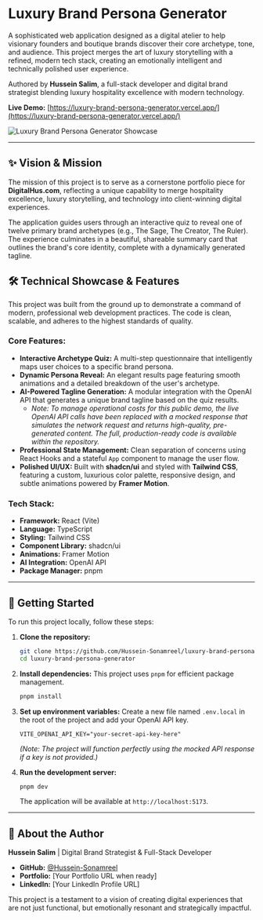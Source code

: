 # Luxury Brand Persona Generator

A sophisticated web application designed as a digital atelier to help visionary founders and boutique brands discover their core archetype, tone, and audience. This project merges the art of luxury storytelling with a refined, modern tech stack, creating an emotionally intelligent and technically polished user experience.

Authored by **Hussein Salim**, a full-stack developer and digital brand strategist blending luxury hospitality excellence with modern technology.

**Live Demo:** [https://luxury-brand-persona-generator.vercel.app/](https://luxury-brand-persona-generator.vercel.app/)

![Luxury Brand Persona Generator Showcase](https://raw.githubusercontent.com/Hussein-Sonamreel/luxury-brand-persona-generator/main/public/social-preview.png)

---

## ✨ Vision & Mission

The mission of this project is to serve as a cornerstone portfolio piece for **DigitalHus.com**, reflecting a unique capability to merge hospitality excellence, luxury storytelling, and technology into client-winning digital experiences.

The application guides users through an interactive quiz to reveal one of twelve primary brand archetypes (e.g., The Sage, The Creator, The Ruler). The experience culminates in a beautiful, shareable summary card that outlines the brand's core identity, complete with a dynamically generated tagline.

## 🛠️ Technical Showcase & Features

This project was built from the ground up to demonstrate a command of modern, professional web development practices. The code is clean, scalable, and adheres to the highest standards of quality.

### Core Features:

*   **Interactive Archetype Quiz:** A multi-step questionnaire that intelligently maps user choices to a specific brand persona.
*   **Dynamic Persona Reveal:** An elegant results page featuring smooth animations and a detailed breakdown of the user's archetype.
*   **AI-Powered Tagline Generation:** A modular integration with the OpenAI API that generates a unique brand tagline based on the quiz results.
    *   *Note: To manage operational costs for this public demo, the live OpenAI API calls have been replaced with a mocked response that simulates the network request and returns high-quality, pre-generated content. The full, production-ready code is available within the repository.*
*   **Professional State Management:** Clean separation of concerns using React Hooks and a stateful `App` component to manage the user flow.
*   **Polished UI/UX:** Built with **shadcn/ui** and styled with **Tailwind CSS**, featuring a custom, luxurious color palette, responsive design, and subtle animations powered by **Framer Motion**.

### Tech Stack:

*   **Framework:** React (Vite)
*   **Language:** TypeScript
*   **Styling:** Tailwind CSS
*   **Component Library:** shadcn/ui
*   **Animations:** Framer Motion
*   **AI Integration:** OpenAI API
*   **Package Manager:** pnpm

---

## 🚀 Getting Started

To run this project locally, follow these steps:

1.  **Clone the repository:**
    ```bash
    git clone https://github.com/Hussein-Sonamreel/luxury-brand-persona-generator.git
    cd luxury-brand-persona-generator
    ```

2.  **Install dependencies:**
    This project uses `pnpm` for efficient package management.
    ```bash
    pnpm install
    ```

3.  **Set up environment variables:**
    Create a new file named `.env.local` in the root of the project and add your OpenAI API key.
    ```
    VITE_OPENAI_API_KEY="your-secret-api-key-here"
    ```
    *(Note: The project will function perfectly using the mocked API response if a key is not provided.)*

4.  **Run the development server:**
    ```bash
    pnpm dev
    ```
    The application will be available at `http://localhost:5173`.

---

## 👤 About the Author

**Hussein Salim** | Digital Brand Strategist & Full-Stack Developer

- **GitHub:** [@Hussein-Sonamreel](https://github.com/Hussein-Sonamreel)
- **Portfolio:** [Your Portfolio URL when ready]
- **LinkedIn:** [Your LinkedIn Profile URL]

This project is a testament to a vision of creating digital experiences that are not just functional, but emotionally resonant and strategically impactful.